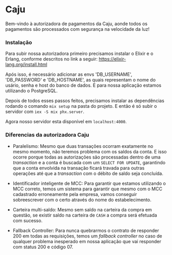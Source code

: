 # Caju

  Bem-vindo à autorizadora de pagamentos da Caju, aonde todos os pagamentos são processados com segurança na velocidade da luz!

### Instalação

  Para subir nossa autorizadora primeiro precisamos instalar o Elixir e o Erlang, conforme descritos no link a seguir:  https://elixir-lang.org/install.html

  Após isso, é necessário adicionar as envs 'DB_USERNAME', 'DB_PASSWORD' e 'DB_HOSTNAME', as quais representam o nome do usário, senha e host do banco de dados. 
  E para nossa aplicação estamos utilizando o PostgreSQL.
  
  Depois de todos esses passos feitos, precisamos instalar as dependências rodando o comando `mix setup` na pasta do projeto.
  E então é só subir o servidor com `iex -S mix phx.server`.

  Agora nosso servidor esta disponível em `localhost:4000`.

### Diferencias da autorizadora Caju

  - Paralelismo: Mesmo que duas transações ocorram exatamente no mesmo momento, não teremos problema com os saldos da conta. E isso ocorre porque todas as autorizações são
  processadas dentro de uma _transaction_ e a conta é buscada com um `SELECT FOR UPDATE`, garantindo que a conta envolvida na transação ficará travada para outras
  operações até que a _transaction_ com o débito de saldo seja concluída.
  
  - Identificador inteligente de MCC: Para garantir que estamos utilizando o MCC correto, temos um sistema para garantir que mesmo com o MCC cadastrado erroneamente pela
  empresa, vamos conseguir sobreescrever com o certo através do nome do estabelecimento.

  - Carteira multi-saldo: Mesmo sem saldo na carteira da compra em questão, se existir saldo na carteira de `CASH` a compra será efetuada com sucesso.

  - Fallback Controller: Para nunca quebrarmos o contrato de responder 200 em todas as requisições, temos um _fallback controller_ no caso de qualquer problema inesperado
  em nossa aplicação que vai responder com status 200 e código 07.
